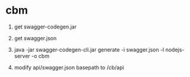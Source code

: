 # cbm
1. get swagger-codegen.jar 

2. get swagger.json

3. java -jar swagger-codegen-cli.jar generate -i swagger.json -l nodejs-server -o cbm

4. modify api/swagger.json basepath to /cb/api

